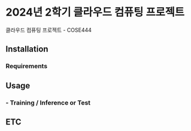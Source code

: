 # 2024년 2학기 클라우드 컴퓨팅 프로젝트
클라우드 컴퓨팅 프로젝트 - COSE444

## Installation

### Requirements


## Usage

### - Training / Inference or Test 

## ETC
